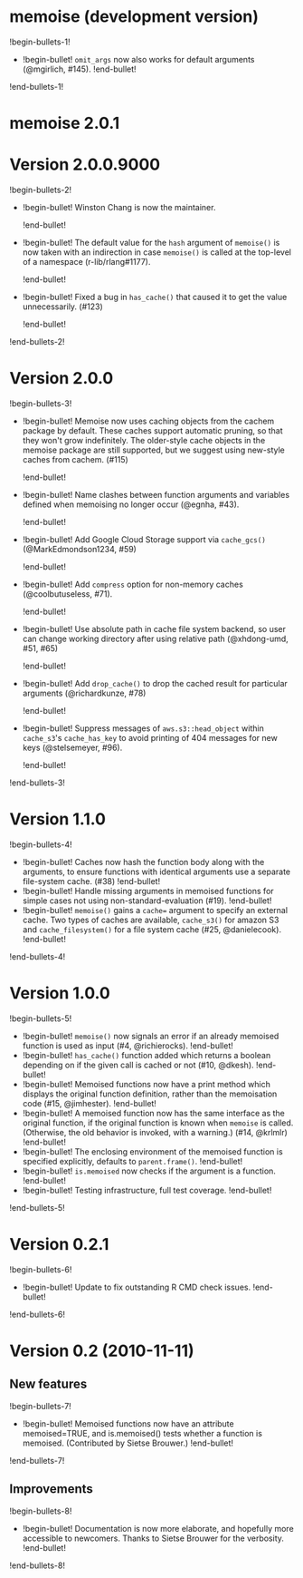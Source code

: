 # memoise (development version)

!begin-bullets-1!

-   !begin-bullet!
    `omit_args` now also works for default arguments (@mgirlich, #145).
    !end-bullet!

!end-bullets-1!

# memoise 2.0.1

# Version 2.0.0.9000

!begin-bullets-2!

-   !begin-bullet!
    Winston Chang is now the maintainer.

    !end-bullet!
-   !begin-bullet!
    The default value for the `hash` argument of `memoise()` is now
    taken with an indirection in case `memoise()` is called at the
    top-level of a namespace (r-lib/rlang#1177).

    !end-bullet!
-   !begin-bullet!
    Fixed a bug in `has_cache()` that caused it to get the value
    unnecessarily. (#123)

    !end-bullet!

!end-bullets-2!

# Version 2.0.0

!begin-bullets-3!

-   !begin-bullet!
    Memoise now uses caching objects from the cachem package by default.
    These caches support automatic pruning, so that they won't grow
    indefinitely. The older-style cache objects in the memoise package
    are still supported, but we suggest using new-style caches from
    cachem. (#115)

    !end-bullet!
-   !begin-bullet!
    Name clashes between function arguments and variables defined when
    memoising no longer occur (@egnha, #43).

    !end-bullet!
-   !begin-bullet!
    Add Google Cloud Storage support via `cache_gcs()`
    (@MarkEdmondson1234, #59)

    !end-bullet!
-   !begin-bullet!
    Add `compress` option for non-memory caches (@coolbutuseless, #71).

    !end-bullet!
-   !begin-bullet!
    Use absolute path in cache file system backend, so user can change
    working directory after using relative path (@xhdong-umd, #51, #65)

    !end-bullet!
-   !begin-bullet!
    Add `drop_cache()` to drop the cached result for particular
    arguments (@richardkunze, #78)

    !end-bullet!
-   !begin-bullet!
    Suppress messages of `aws.s3::head_object` within `cache_s3`'s
    `cache_has_key` to avoid printing of 404 messages for new keys
    (@stelsemeyer, #96).

    !end-bullet!

!end-bullets-3!

# Version 1.1.0

!begin-bullets-4!

-   !begin-bullet!
    Caches now hash the function body along with the arguments, to
    ensure functions with identical arguments use a separate file-system
    cache. (#38)
    !end-bullet!
-   !begin-bullet!
    Handle missing arguments in memoised functions for simple cases not
    using non-standard-evaluation (#19).
    !end-bullet!
-   !begin-bullet!
    `memoise()` gains a `cache=` argument to specify an external cache.
    Two types of caches are available, `cache_s3()` for amazon S3 and
    `cache_filesystem()` for a file system cache (#25, @danielecook).
    !end-bullet!

!end-bullets-4!

# Version 1.0.0

!begin-bullets-5!

-   !begin-bullet!
    `memoise()` now signals an error if an already memoised function is
    used as input (#4, @richierocks).
    !end-bullet!
-   !begin-bullet!
    `has_cache()` function added which returns a boolean depending on if
    the given call is cached or not (#10, @dkesh).
    !end-bullet!
-   !begin-bullet!
    Memoised functions now have a print method which displays the
    original function definition, rather than the memoisation code (#15,
    @jimhester).
    !end-bullet!
-   !begin-bullet!
    A memoised function now has the same interface as the original
    function, if the original function is known when `memoise` is
    called. (Otherwise, the old behavior is invoked, with a warning.)
    (#14, @krlmlr)
    !end-bullet!
-   !begin-bullet!
    The enclosing environment of the memoised function is specified
    explicitly, defaults to `parent.frame()`.
    !end-bullet!
-   !begin-bullet!
    `is.memoised` now checks if the argument is a function.
    !end-bullet!
-   !begin-bullet!
    Testing infrastructure, full test coverage.
    !end-bullet!

!end-bullets-5!

# Version 0.2.1

!begin-bullets-6!

-   !begin-bullet!
    Update to fix outstanding R CMD check issues.
    !end-bullet!

!end-bullets-6!

# Version 0.2 (2010-11-11)

## New features

!begin-bullets-7!

-   !begin-bullet!
    Memoised functions now have an attribute memoised=TRUE, and
    is.memoised() tests whether a function is memoised. (Contributed by
    Sietse Brouwer.)
    !end-bullet!

!end-bullets-7!

## Improvements

!begin-bullets-8!

-   !begin-bullet!
    Documentation is now more elaborate, and hopefully more accessible
    to newcomers. Thanks to Sietse Brouwer for the verbosity.
    !end-bullet!

!end-bullets-8!
